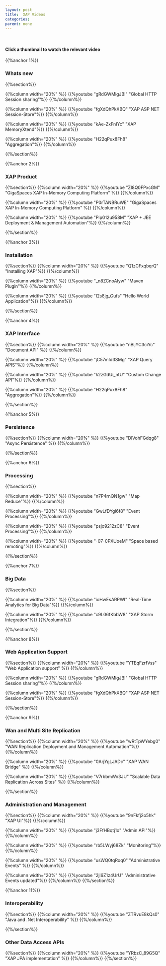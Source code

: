```yaml
---
layout: post
title:  XAP Videos 
categories:
parent: none
---
```




<br>

#### Click a thumbnail to watch the relevant video




{{%anchor 1%}}

### Whats new

{{%section%}}

{{%column width="20%" %}}
{{%youtube "gRdGWMigJBI" "Global HTTP Session sharing"%}}
{{%/column%}}

{{%column width="20%" %}}
{{%youtube "fgXdQhPkXBQ" "XAP ASP NET Session-Store"%}}
{{%/column%}}


{{%column width="20%" %}}
{{%youtube "kAe-ZxFnIYc" "XAP MemoryXtend"%}}
{{%/column%}}

{{%column width="20%" %}}
{{%youtube "H22qPux8Fh8" "Aggregation"%}}
{{%/column%}}

{{%/section%}}



{{%anchor 2%}}

### XAP Product

{{%section%}}
{{%column width="20%" %}}
{{%youtube "ZI8Q0FPxcGM" "GigaSpaces XAP In-Memory Computing Platform" %}}
{{%/column%}}


{{%column width="20%" %}}
{{%youtube "P0rTANBRuWE" "GigaSpaces XAP In-Memory Computing Platform" %}}
{{%/column%}}

{{%column width="20%" %}}
{{%youtube "Pip012u958M" "XAP + JEE Deployment & Management Automation"%}}
{{%/column%}}

{{%/section%}}




{{%anchor 3%}}

### Installation

{{%section%}}
{{%column width="20%" %}}
{{%youtube "Q1zCFxqbqrQ" "Installing XAP"%}}
{{%/column%}}

{{%column width="20%" %}}
{{%youtube "_n8ZCnoAIyw" "Maven Plugin"%}}
{{%/column%}}

{{%column width="20%" %}}
{{%youtube "I2s8jg_Gufs" "Hello World Application"%}}
{{%/column%}}



{{%/section%}}




{{%anchor 4%}}

### XAP Interface



{{%section%}}
{{%column width="20%" %}}
{{%youtube "nBljYC3ciYc" "Document API" %}}
{{%/column%}}

{{%column width="20%" %}}
{{%youtube "jC57mId3SMg" "XAP Query APIS"%}}
{{%/column%}}


{{%column width="20%" %}}
{{%youtube "k2zGdUi_ntU" "Custom Change API"%}}
{{%/column%}}

{{%column width="20%" %}}
{{%youtube "H22qPux8Fh8" "Aggregation"%}}
{{%/column%}}

{{%/section%}}



{{%anchor 5%}}

### Persistence

{{%section%}}
{{%column width="20%" %}}
{{%youtube "DlVohFGdqg8" "Async Persistence" %}}
{{%/column%}}


{{%/section%}}

{{%anchor 6%}}

###   Processing

{{%section%}}

{{%column width="20%" %}}
{{%youtube "n7P4rnQN1gw" "Map Reduce"%}}
{{%/column%}}

{{%column width="20%" %}}
{{%youtube "GwLfDYgl6f8" "Event Processing"%}}
{{%/column%}}

{{%column width="20%" %}}
{{%youtube "psjo9212zC8" "Event Processing"%}}
{{%/column%}}


{{%column width="20%" %}}
{{%youtube "-07-0PXUoeM" "Space based remoting"%}}
{{%/column%}}

{{%/section%}}




{{%anchor 7%}}

### Big Data

{{%section%}}

{{%column width="20%" %}}
{{%youtube "ioHwEsARPWI" "Real-Time Analytics for Big Data"%}}
{{%/column%}}

{{%column width="20%" %}}
{{%youtube "c9L06fKbbW8" "XAP Storm Integration"%}}
{{%/column%}}


{{%/section%}}




{{%anchor 8%}}

### Web Application Support

{{%section%}}
{{%column width="20%" %}}
{{%youtube "YTEqFzrfVss" "Web Application support" %}}
{{%/column%}}

{{%column width="20%" %}}
{{%youtube "gRdGWMigJBI" "Global HTTP Session sharing"%}}
{{%/column%}}

{{%column width="20%" %}}
{{%youtube "fgXdQhPkXBQ" "XAP ASP NET Session-Store"%}}
{{%/column%}}

{{%/section%}}




{{%anchor 9%}}

### Wan and Multi Site Replication

{{%section%}}
{{%column width="20%" %}}
{{%youtube "wRtTpWYebg0" "WAN Replication Deployment and Management Automation"%}}
{{%/column%}}

{{%column width="20%" %}}
{{%youtube "0ArjYgLJADc" "XAP WAN Bridge" %}}
{{%/column%}}

{{%column width="20%" %}}
{{%youtube "V7rbbmWo3JU" "Scalable Data Replication Across Sites" %}}
{{%/column%}}


{{%/section%}}








### Administration and Management

{{%section%}}
{{%column width="20%" %}}
{{%youtube "9nFkfj2o5hk" "XAP UI"%}}
{{%/column%}}


{{%column width="20%" %}}
{{%youtube "j3FfHBqtj1o" "Admin API"%}}
{{%/column%}}

{{%column width="20%" %}}
{{%youtube "rb5LWyj68Zk" "Monitoring"%}}
{{%/column%}}


{{%column width="20%" %}}
{{%youtube "usWQ0tqRoq0" "Administrative Events" %}}
{{%/column%}}


{{%column width="20%" %}}
{{%youtube "2jI6Z1z4UrU" "Administrative Events updated"%}}
{{%/column%}}
{{%/section%}}






{{%anchor 11%}}

### Interoperability

{{%section%}}
{{%column width="20%" %}}
{{%youtube "ZTRvuE8kQs0" "Java and .Net Interoperability" %}}
{{%/column%}}


{{%/section%}}





### Other Data Access APIs

{{%section%}}
{{%column width="20%" %}}
{{%youtube "YRbzC_89G5Q" "XAP JPA implementation" %}}
{{%/column%}}
{{%/section%}}
